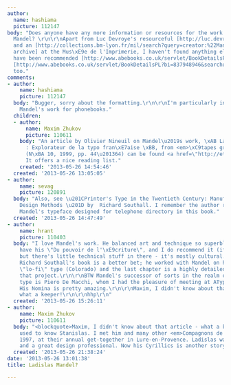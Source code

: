 ```yaml
---
author:
  name: hashiama
  picture: 112147
body: "Does anyone have any more information or resources for the work of Ladislas
  Mandel? \r\n\r\nApart from Luc Devroye's resourceful [http://luc.devroye.org/fonts-32467.html|page]
  and an [http://collections.bm-lyon.fr/mil/search?query=creator:%22Mandel,%20Ladislas,%201921-2006%22|online
  archive] at the Mus\xE9e de l'Imprimerie, I haven't found anything else.\r\n\r\nI
  have been recommended [http://www.abebooks.co.uk/servlet/BookDetailsPL?bi=1356009474&searchurl=an%3DLadislas%2BMandel%26bt.x%3D0%26bt.y%3D0%26sts%3Dt|these]
  [http://www.abebooks.co.uk/servlet/BookDetailsPL?bi=837948946&searchurl=an%3DLadislas%2BMandel%26bt.x%3D0%26bt.y%3D0%26sts%3Dt|books]
  too."
comments:
- author:
    name: hashiama
    picture: 112147
  body: "Bugger, sorry about the formatting.\r\n\r\nI'm particularly interested in
    Mandel's work for phonebooks."
  children:
  - author:
      name: Maxim Zhukov
      picture: 110611
    body: "An article by Olivier Nineuil on Mandel\u2019s work, \xAB Ladislas Mandel
      : Explorateur de la typo fran\xE7aise \xBB, from <em>\xC9tapes graphiques</em>
      (N\xBA 10, 1999, pp. 44\u201364) can be found <a href=\"http://etapes.com/files/mandel.pdf\">here</a>.
      It offers a nice reading list."
    created: '2013-05-26 14:54:46'
  created: '2013-05-26 13:05:05'
- author:
    name: sevag
    picture: 120891
  body: "Also, see \u201CPrinter's Type in the Twentieth Century: Manufacturing and
    Design Methods \u201D by  Richard Southall. I remember the author referring to
    Mandel's typeface designed for telephone directory in this book."
  created: '2013-05-26 14:47:49'
- author:
    name: hrant
    picture: 110403
  body: "I love Mandel's work. He balanced art and technique so superbly.\r\n\r\nI
    have his \"Du pouvoir de l'\xE9criture\", and I do recommend it (if you read French)
    but there's little technical stuff in there - it's mostly cultural. As Sevag says,
    Richard Southall's book is a better bet; he worked with Mandel on his most significant
    \"lo-fi\" type (Colorado) and the last chapter is a highly detailed account of
    that project.\r\n\r\nBTW Mandel's successor of sorts in the realm of phone book
    type is Piero De Macchi, whom I had the pleasure of meeting at ATypI-Rome in 2002.
    His Nomina is pretty amazing.\r\n\r\nMaxim, I didn't know about that article -
    what a keeper!\r\n\r\nhhp\r\n"
  created: '2013-05-26 15:26:11'
- author:
    name: Maxim Zhukov
    picture: 110611
  body: "<blockquote>Maxim, I didn't know about that article - what a keeper!</blockquote>I
    used to know Stanislas. I met him and many other <em>Compagnons de Lure</em> in
    1997, at their annual get-together in Lure-en-Provence. Ladislas was a sweet man,
    and a great design professional. Now his Cyrillics is another story in its entirety\u2026 "
  created: '2013-05-26 21:38:24'
date: '2013-05-26 13:01:38'
title: Ladislas Mandel?

---
```

